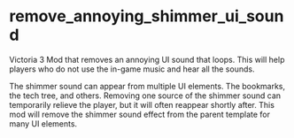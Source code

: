 # remove_annoying_shimmer_ui_sound
Victoria 3 Mod that removes an annoying UI sound that loops. This will help players who do not use the in-game music and hear all the sounds.  

The shimmer sound can appear from multiple UI elements. The bookmarks, the tech tree, and others. Removing one source of the shimmer sound can temporarily relieve the player, but it will often reappear shortly after. This mod will remove the shimmer sound effect from the parent template for many UI elements.
